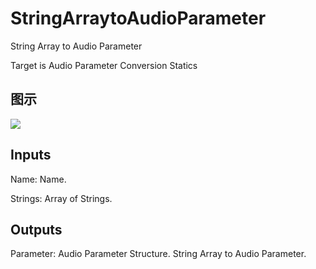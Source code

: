 # StringArraytoAudioParameter

String Array to Audio Parameter

Target is Audio Parameter Conversion Statics

## 图示

![]($-20221218-18072050.png)

## Inputs

Name: Name.

Strings: Array of Strings.  

## Outputs

Parameter: Audio Parameter Structure. String Array to Audio Parameter.

